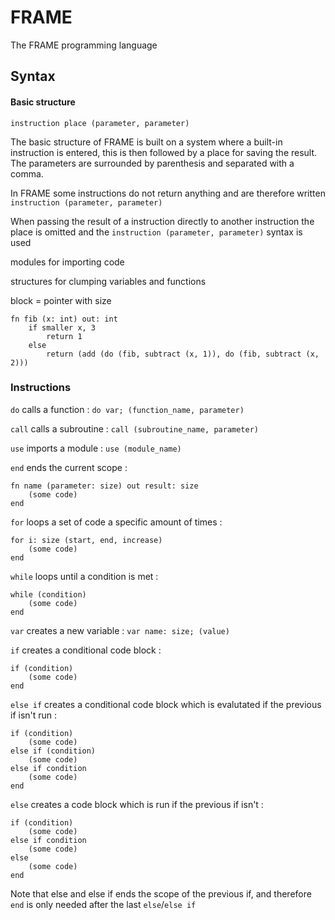 # FRAME
The FRAME programming language

## Syntax
#### Basic structure
`instruction place (parameter, parameter)`

The basic structure of FRAME is built on a system where a built-in instruction is entered, this is then followed by a place for saving the result. The parameters are surrounded by parenthesis and separated with a comma.

In FRAME some instructions do not return anything and are therefore written `instruction (parameter, parameter)`

When passing the result of a instruction directly to another instruction the place is omitted and the `instruction (parameter, parameter)` syntax is used

modules for importing code

structures for clumping variables and functions

block = pointer with size

    fn fib (x: int) out: int
        if smaller x, 3
            return 1
        else
            return (add (do (fib, subtract (x, 1)), do (fib, subtract (x, 2)))

### Instructions
`do` calls a function : `do var; (function_name, parameter)`

`call` calls a subroutine : `call (subroutine_name, parameter)`

`use` imports a module : `use (module_name)`

`end` ends the current scope :

    fn name (parameter: size) out result: size
        (some code)
    end

`for` loops a set of code a specific amount of times : 

    for i: size (start, end, increase)
        (some code)
    end

`while` loops until a condition is met : 

    while (condition)
        (some code)
    end

`var` creates a new variable : `var name: size; (value)`

`if` creates a conditional code block : 

    if (condition)
        (some code)
    end
    
`else if` creates a conditional code block which is evalutated if the previous if isn't run :

    if (condition)
        (some code)
    else if (condition)
        (some code)
    else if condition
        (some code)
    end
        
`else` creates a code block which is run if the previous if isn't :

    if (condition)
        (some code)
    else if condition
        (some code)
    else
        (some code)
    end
    
Note that else and else if ends the scope of the previous if, and therefore `end` is only needed after the last `else`/`else if`

